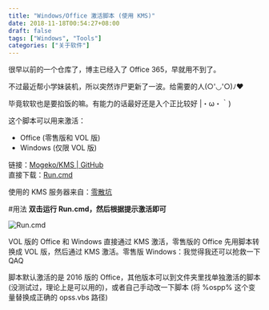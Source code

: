 ```yaml
---
title: "Windows/Office 激活脚本 (使用 KMS)"
date: 2018-11-18T00:54:27+08:00
draft: false
tags: ["Windows", "Tools"]
categories: ["关于软件"]
---
```


很早以前的一个仓库了，博主已经入了 Office 365，早就用不到了。

不过最近帮小学妹装机，所以突然诈尸更新了一波。给需要的人(○'◡'○)ﾉ♥

毕竟软软也是要掐饭的嘛。有能力的话最好还是入个正比较好 |・ω・｀)

这个脚本可以用来激活：
 - Office (零售版和 VOL 版)
 - Windows (仅限 VOL 版)


链接：[Mogeko/KMS | GitHub](https://github.com/Mogeko/KMS)  
直接下载：[Run.cmd](https://github.com/Mogeko/KMS/releases/download/V3.0.0/Run.cmd)


使用的 KMS 服务器来自：[零散坑](https://03k.org)

#用法
**双击运行 Run.cmd，然后根据提示激活即可**

<img src="https://mogeko.github.io/images/026/run.png"  alt="Run.cmd">

VOL 版的 Office 和 Windows 直接通过 KMS 激活，零售版的 Office 先用脚本转换成 VOL 版，然后通过 KMS 激活。<span class="spoiler" >零售版 Windows：我觉得我还可以抢救一下 QAQ</span>

脚本默认激活的是 2016 版的 Office，其他版本可以到文件夹里找单独激活的脚本 (没测试过，理论上是可以用的)，或者自己手动改一下脚本 (将 %ospp% 这个变量替换成正确的 opss.vbs 路径)




